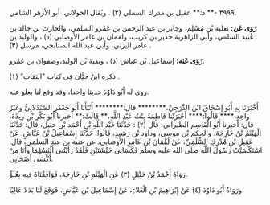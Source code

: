 ٣٩٩٩ -** د:** عقيل بن مدرك السملي (٢) . ويُقال الخولاني، أبو الأزهر الشامي.

**رَوَى عَن:** ثعلبة بْن مُسْلِم، وجابر بن عبد الرحمن بن عَمْرو السلمي، والحارث بن خالد بن عُبَيد السلمي، وأبي الزاهرية حدير بن كريب، ولقمان بن عامر الأَوصابي (د) ، والوليد بن عامر اليزني، وأبي عبد الله الصنابحي، مرسل (٣) .

**رَوَى عَنه:** إسماعيل بْن عياش (د) ، وبقية بْن الوليد،وصفوان بن عَمْرو.

ذكره ابنُ حِبَّان فِي كتاب "الثقات" (١) .

روى له أَبُو دَاوُدَ حديثا واحدا، وقد وقع لنا بعلو عنه.

أَخْبَرَنَا بِهِ أَبُو إِسْحَاقَ ابْنُ الدَّرَجِيِّ،******** قال:******** أَنْبَأَنَا أَبُو جَعْفَرٍ الصَّيْدَلانِيُّ وغَيْرُ واحِدٍ،**** قَالُوا:**** أَخْبَرَتْنا فَاطِمَةُ بِنْتُ عَبْدِ اللَّهِ،** قَالَتْ:** أخبرنا أَبُو بَكْرِ بْنِ رِيذَةَ، قال: أخبرنا أَبُو الْقَاسِم الطبراني، قال (٢) : حَدَّثَنَا عَبْد اللَّهِ بْن أَحْمَد بْن حنبل، قال: حَدَّثَنَا الْهَيْثَمُ بْنُ خَارِجَةَ، والحكم بْن موسى، وداود بْن رَشِيدٍ، قَالُوا: حَدَّثَنَا إِسْمَاعِيلُ بْنُ عَيَّاشٍ، عَنْ عَقِيلِ بْنِ مُدْرِكٍ السُّلَمِيِّ، عَنْ لُقْمَانَ بْنِ عَامِرٍ الأَوصابي، عن عتبة بن عبد السلمي، قال: اسْتَكْسَيْتُ رَسُولَ اللَّهِ صلى الله عليه وسلم فَكَسَانِي خَيْشَتَيْنِ فَلَقَدْ رَأَيْتُنِي أَلْبَسُهُمَا وأَنَا مِنْ أَكْسَى أَصْحَابِي.

رَوَاهُ أَحْمَدُ بْنُ حَنْبَلٍ (٣) عَنِ الْهَيْثَمِ بْنِ خَارِجَةَ، فَوَافَقْنَاهُ فِيهِ بِعُلُوٍّ.

ورَوَاهُ أَبُو دَاوُدَ (٤) عَنْ إِبْرَاهِيمَ بْنِ الْعَلاءِ، عَنْ إِسْمَاعِيلَ بْنِ عَيَّاشٍ، فَوَقَعَ لَنَا بَدَلا عَالِيًا.